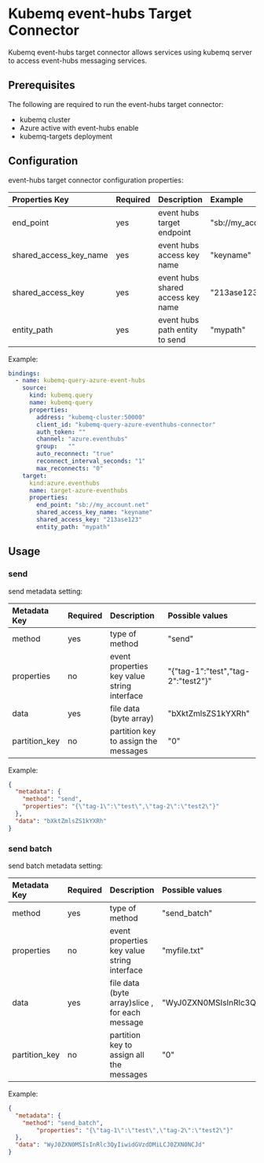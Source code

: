 # Kubemq event-hubs Target Connector

Kubemq event-hubs target connector allows services using kubemq server to access event-hubs messaging services.

## Prerequisites
The following are required to run the event-hubs target connector:

- kubemq cluster
- Azure active with event-hubs enable 
- kubemq-targets deployment



## Configuration

event-hubs target connector configuration properties:

| Properties Key                  | Required | Description                                 | Example                                                                |
|:--------------------------------|:---------|:--------------------------------------------|:-----------------------------------------------------------------------|
| end_point                       | yes      | event hubs target endpoint                  | "sb://my_account.net" |
| shared_access_key_name          | yes      | event hubs access key name                  | "keyname" |
| shared_access_key               | yes      | event hubs shared access key name           | "213ase123" |
| entity_path                     | yes      | event hubs path entity to send              | "mypath" |


Example:

```yaml
bindings:
  - name: kubemq-query-azure-event-hubs
    source:
      kind: kubemq.query
      name: kubemq-query
      properties:
        address: "kubemq-cluster:50000"
        client_id: "kubemq-query-azure-eventhubs-connector"
        auth_token: ""
        channel: "azure.eventhubs"
        group:   ""
        auto_reconnect: "true"
        reconnect_interval_seconds: "1"
        max_reconnects: "0"
    target:
      kind:azure.eventhubs
      name: target-azure-eventhubs
      properties:
        end_point: "sb://my_account.net"
        shared_access_key_name: "keyname"
        shared_access_key: "213ase123"
        entity_path: "mypath"
```

## Usage

### send

send metadata setting:

| Metadata Key      | Required | Description                                    | Possible values                                  |
|:------------------|:---------|:-----------------------------------------------|:-------------------------------------------------|
| method            | yes      | type of method                                 | "send"                                         |
| properties        | no       | event properties key value string interface    | "{\"tag-1\":\"test\",\"tag-2\":\"test2\"}"                                     |
| data              | yes      | file data (byte array)                         | "bXktZmlsZS1kYXRh"                               |
| partition_key     | no       | partition key to assign the messages           | "0"          |



Example:

```json
{
  "metadata": {
    "method": "send",
    "properties": "{\"tag-1\":\"test\",\"tag-2\":\"test2\"}"
  },
  "data": "bXktZmlsZS1kYXRh"
}
```

### send batch

send batch metadata setting:

| Metadata Key                   | Required | Description                                     | Possible values                            |
|:-------------------------------|:---------|:------------------------------------------------|:-------------------------------------------|
| method                         | yes      | type of method                                  | "send_batch"                                  |
| properties                     | no       | event properties key value string interface     |"myfile.txt"                              |
| data                           | yes      | file data (byte array)slice  , for each message | "WyJ0ZXN0MSIsInRlc3QyIiwidGVzdDMiLCJ0ZXN0NCJd          |
| partition_key                  | no       | partition key to assign all the messages        | "0"          |


Example:

```json
{
  "metadata": {
    "method": "send_batch",
        "properties": "{\"tag-1\":\"test\",\"tag-2\":\"test2\"}"
  },
  "data": "WyJ0ZXN0MSIsInRlc3QyIiwidGVzdDMiLCJ0ZXN0NCJd"
}
``````
